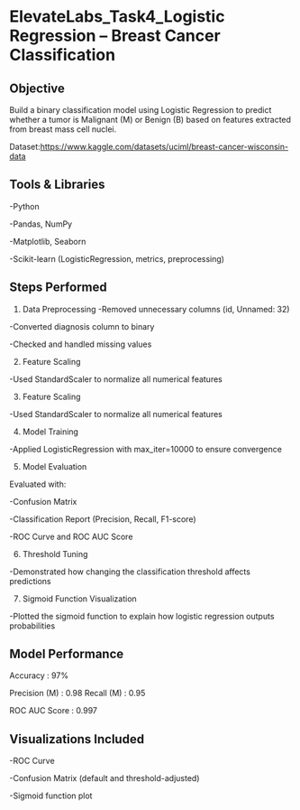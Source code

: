 # ElevateLabs_Task4_Logistic Regression – Breast Cancer Classification

## Objective
  Build a binary classification model using Logistic Regression to predict whether a tumor is Malignant (M) or Benign (B) based on features extracted from breast mass cell nuclei.

  Dataset:https://www.kaggle.com/datasets/uciml/breast-cancer-wisconsin-data


## Tools & Libraries
  -Python 

  -Pandas, NumPy


  -Matplotlib, Seaborn

  -Scikit-learn (LogisticRegression, metrics, preprocessing)

## Steps Performed
1. Data Preprocessing
      -Removed unnecessary columns (id, Unnamed: 32)

  -Converted diagnosis column to binary

  -Checked and handled missing values

2. Feature Scaling

  -Used StandardScaler to normalize all numerical features

3. Feature Scaling

  -Used StandardScaler to normalize all numerical features

4. Model Training

  -Applied LogisticRegression with max_iter=10000 to ensure convergence

5. Model Evaluation

  Evaluated with:

  -Confusion Matrix

  -Classification Report (Precision, Recall, F1-score)

  -ROC Curve and ROC AUC Score

6. Threshold Tuning

  -Demonstrated how changing the classification threshold affects predictions

7. Sigmoid Function Visualization

  -Plotted the sigmoid function to explain how logistic regression outputs probabilities

## Model Performance

  Accuracy       : 97%

  Precision (M)  : 0.98
  Recall (M)     : 0.95

  ROC AUC Score  : 0.997

## Visualizations Included

  -ROC Curve

  -Confusion Matrix (default and threshold-adjusted)

  -Sigmoid function plot



